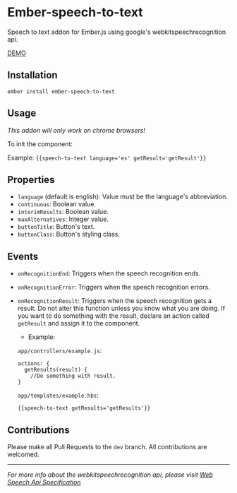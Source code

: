 # Ember-speech-to-text 

Speech to text addon for Ember.js using google's webkitspeechrecognition api.

[DEMO](http://futoricky.github.io/ember-speech-to-text/)

## Installation

`ember install ember-speech-to-text`

## Usage

*This addon will only work on chrome browsers!*

To init the component:

Example:
`{{speech-to-text language='es' getResult='getResult'}}`

## Properties

* `language` (default is english): Value must be the language's abbreviation.
* `continuous`: Boolean value.
* `interimResults`: Boolean value.
* `maxAlternatives`: Integer value.
* `buttonTitle`: Button's text.
* `buttonClass`: Button's styling class.

## Events

* `onRecognitionEnd`: Triggers when the speech recognition ends.
* `onRecognitionError`: Triggers when the speech recognition errors.
* `onRecognitionResult`: Triggers when the speech recognition gets a result. Do not alter this function unless you know what you are doing. If you want to do something with the result, declare an action called `getResult` and assign it to the component.
  * Example:

  `app/controllers/example.js`:

  ```
  actions: {
    getResults(result) {
      //Do something with result.
  }
  ```

  `app/templates/example.hbs`:

  ```
  {{speech-to-text getResults='getResults'}}
  ```

## Contributions

Please make all Pull Requests to the `dev` branch. All contributions are welcomed.

***

*For more info about the webkitspeechrecognition api, please visit [Web Speech Api Specification](https://dvcs.w3.org/hg/speech-api/raw-file/tip/speechapi.html)*
